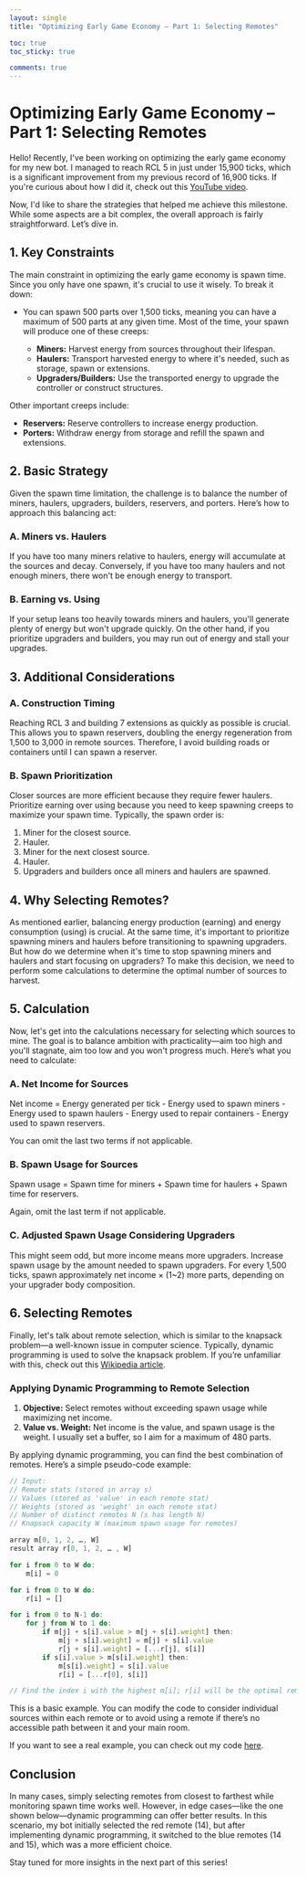 ```yaml
---
layout: single
title: "Optimizing Early Game Economy – Part 1: Selecting Remotes"

toc: true
toc_sticky: true

comments: true
---
```


# Optimizing Early Game Economy – Part 1: Selecting Remotes

Hello! Recently, I've been working on optimizing the early game economy for my new bot. I managed to reach RCL 5 in just under 15,900 ticks, which is a significant improvement from my previous record of 16,900 ticks. If you're curious about how I did it, check out this [YouTube video](https://youtu.be/JBAmxd6hq_o?si=D3pd0PAb9RgTWVAQ).

Now, I'd like to share the strategies that helped me achieve this milestone. While some aspects are a bit complex, the overall approach is fairly straightforward. Let’s dive in.

## 1. Key Constraints

The main constraint in optimizing the early game economy is spawn time. Since you only have one spawn, it's crucial to use it wisely. To break it down:

- You can spawn 500 parts over 1,500 ticks, meaning you can have a maximum of 500 parts at any given time. Most of the time, your spawn will produce one of these creeps:

  - **Miners:** Harvest energy from sources throughout their lifespan.
  - **Haulers:** Transport harvested energy to where it's needed, such as storage, spawn or extensions.
  - **Upgraders/Builders:** Use the transported energy to upgrade the controller or construct structures.

Other important creeps include:

- **Reservers:** Reserve controllers to increase energy production.
- **Porters:** Withdraw energy from storage and refill the spawn and extensions.

## 2. Basic Strategy

Given the spawn time limitation, the challenge is to balance the number of miners, haulers, upgraders, builders, reservers, and porters. Here’s how to approach this balancing act:

### A. Miners vs. Haulers

If you have too many miners relative to haulers, energy will accumulate at the sources and decay. Conversely, if you have too many haulers and not enough miners, there won't be enough energy to transport.

### B. Earning vs. Using

If your setup leans too heavily towards miners and haulers, you'll generate plenty of energy but won't upgrade quickly. On the other hand, if you prioritize upgraders and builders, you may run out of energy and stall your upgrades.

## 3. Additional Considerations

### A. Construction Timing

Reaching RCL 3 and building 7 extensions as quickly as possible is crucial. This allows you to spawn reservers, doubling the energy regeneration from 1,500 to 3,000 in remote sources. Therefore, I avoid building roads or containers until I can spawn a reserver.

### B. Spawn Prioritization

Closer sources are more efficient because they require fewer haulers. Prioritize earning over using because you need to keep spawning creeps to maximize your spawn time. Typically, the spawn order is:

1. Miner for the closest source.
2. Hauler.
3. Miner for the next closest source.
4. Hauler.
5. Upgraders and builders once all miners and haulers are spawned.

## 4. Why Selecting Remotes?

As mentioned earlier, balancing energy production (earning) and energy consumption (using) is crucial. At the same time, it's important to prioritize spawning miners and haulers before transitioning to spawning upgraders. But how do we determine when it's time to stop spawning miners and haulers and start focusing on upgraders? To make this decision, we need to perform some calculations to determine the optimal number of sources to harvest.

## 5. Calculation

Now, let's get into the calculations necessary for selecting which sources to mine. The goal is to balance ambition with practicality—aim too high and you'll stagnate, aim too low and you won't progress much. Here’s what you need to calculate:

### A. Net Income for Sources

Net income = Energy generated per tick - Energy used to spawn miners - Energy used to spawn haulers - Energy used to repair containers - Energy used to spawn reservers. 

You can omit the last two terms if not applicable.

### B. Spawn Usage for Sources

Spawn usage = Spawn time for miners + Spawn time for haulers + Spawn time for reservers. 

Again, omit the last term if not applicable.

### C. Adjusted Spawn Usage Considering Upgraders

This might seem odd, but more income means more upgraders. Increase spawn usage by the amount needed to spawn upgraders. For every 1,500 ticks, spawn approximately net income × (1~2) more parts, depending on your upgrader body composition.

## 6. Selecting Remotes

Finally, let's talk about remote selection, which is similar to the knapsack problem—a well-known issue in computer science. Typically, dynamic programming is used to solve the knapsack problem. If you’re unfamiliar with this, check out this [Wikipedia article](https://en.wikipedia.org/wiki/Knapsack_problem).

### Applying Dynamic Programming to Remote Selection

1. **Objective:** Select remotes without exceeding spawn usage while maximizing net income.
2. **Value vs. Weight:** Net income is the value, and spawn usage is the weight. I usually set a buffer, so I aim for a maximum of 480 parts.

By applying dynamic programming, you can find the best combination of remotes. Here’s a simple pseudo-code example:

```javascript
// Input:
// Remote stats (stored in array s)
// Values (stored as 'value' in each remote stat)
// Weights (stored as 'weight' in each remote stat)
// Number of distinct remotes N (s has length N)
// Knapsack capacity W (maximum spawn usage for remotes)

array m[0, 1, 2, …, W]
result array r[0, 1, 2, … , W]

for i from 0 to W do:
    m[i] = 0

for i from 0 to W do:
    r[i] = []

for i from 0 to N-1 do:
    for j from W to 1 do:
        if m[j] + s[i].value > m[j + s[i].weight] then:
            m[j + s[i].weight] = m[j] + s[i].value
            r[j + s[i].weight] = [...r[j], s[i]]
        if s[i].value > m[s[i].weight] then:
            m[s[i].weight] = s[i].value
            r[i] = [...r[0], s[i]]

// Find the index i with the highest m[i]; r[i] will be the optimal remote selection.
```

This is a basic example. You can modify the code to consider individual sources within each remote or to avoid using a remote if there’s no accessible path between it and your main room.

If you want to see a real example, you can check out my code [here](https://github.com/sy-harabi/harabiBot_early_eco_example/blob/d185cd2716b8e7cee1bd126e94e64f7241f513d3/src/manageSource.js#L1189).

## Conclusion
In many cases, simply selecting remotes from closest to farthest while monitoring spawn time works well. However, in edge cases—like the one shown below—dynamic programming can offer better results. In this scenario, my bot initially selected the red remote (14), but after implementing dynamic programming, it switched to the blue remotes (14 and 15), which was a more efficient choice.

Stay tuned for more insights in the next part of this series!
